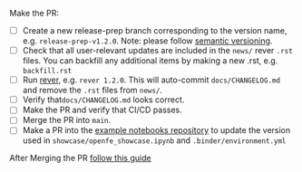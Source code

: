 <!--
Checklist for releasing a new version of openfe. 
-->

Make the PR:
* [ ] Create a new release-prep branch corresponding to the version name, e.g. `release-prep-v1.2.0`.  Note: please follow [semantic versioning](https://semver.org/).
* [ ] Check that all user-relevant updates are included in the `news/` rever `.rst` files. You can backfill any additional items by making a new .rst, e.g. `backfill.rst`
* [ ] Run [rever](https://regro.github.io/rever-docs/index.html#), e.g. `rever 1.2.0`. This will auto-commit `docs/CHANGELOG.md` and remove the `.rst` files from `news/`. 
* [ ] Verify that`docs/CHANGELOG.md` looks correct.
* [ ] Make the PR and verify that CI/CD passes. 
* [ ] Merge the PR into `main`.
* [ ] Make a PR into the [example notebooks repository](https://github.com/OpenFreeEnergy/ExampleNotebooks) to update the version used in `showcase/openfe_showcase.ipynb` and `.binder/environment.yml`

After Merging the PR [follow this guide](https://github.com/OpenFreeEnergy/openfe/wiki/How-to-create-a-new-release)

